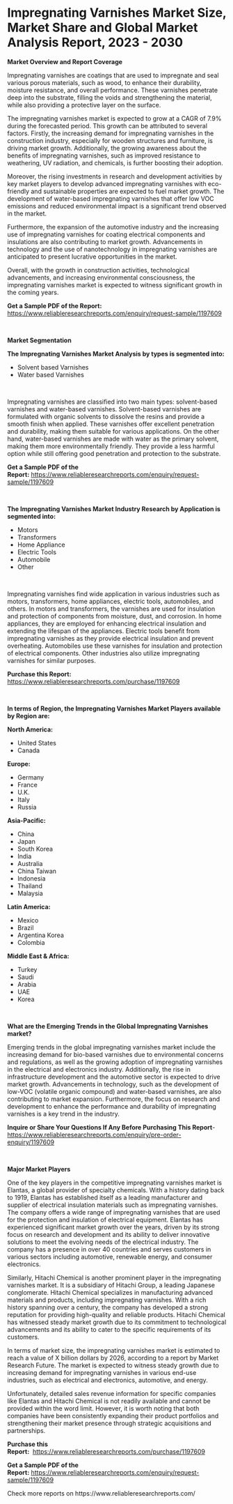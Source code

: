 <p><h1>Impregnating Varnishes Market Size, Market Share and Global Market Analysis Report, 2023 - 2030</h1></p><p><strong>Market Overview and Report Coverage</strong></p>
<p><p>Impregnating varnishes are coatings that are used to impregnate and seal various porous materials, such as wood, to enhance their durability, moisture resistance, and overall performance. These varnishes penetrate deep into the substrate, filling the voids and strengthening the material, while also providing a protective layer on the surface.</p><p>The impregnating varnishes market is expected to grow at a CAGR of 7.9% during the forecasted period. This growth can be attributed to several factors. Firstly, the increasing demand for impregnating varnishes in the construction industry, especially for wooden structures and furniture, is driving market growth. Additionally, the growing awareness about the benefits of impregnating varnishes, such as improved resistance to weathering, UV radiation, and chemicals, is further boosting their adoption.</p><p>Moreover, the rising investments in research and development activities by key market players to develop advanced impregnating varnishes with eco-friendly and sustainable properties are expected to fuel market growth. The development of water-based impregnating varnishes that offer low VOC emissions and reduced environmental impact is a significant trend observed in the market.</p><p>Furthermore, the expansion of the automotive industry and the increasing use of impregnating varnishes for coating electrical components and insulations are also contributing to market growth. Advancements in technology and the use of nanotechnology in impregnating varnishes are anticipated to present lucrative opportunities in the market.</p><p>Overall, with the growth in construction activities, technological advancements, and increasing environmental consciousness, the impregnating varnishes market is expected to witness significant growth in the coming years.</p></p>
<p><strong>Get a Sample PDF of the Report:</strong> <a href="https://www.reliableresearchreports.com/enquiry/request-sample/1197609">https://www.reliableresearchreports.com/enquiry/request-sample/1197609</a></p>
<p>&nbsp;</p>
<p><strong>Market Segmentation</strong></p>
<p><strong>The Impregnating Varnishes Market Analysis by types is segmented into:</strong></p>
<p><ul><li>Solvent based Varnishes</li><li>Water based Varnishes</li></ul></p>
<p>&nbsp;</p>
<p><p>Impregnating varnishes are classified into two main types: solvent-based varnishes and water-based varnishes. Solvent-based varnishes are formulated with organic solvents to dissolve the resins and provide a smooth finish when applied. These varnishes offer excellent penetration and durability, making them suitable for various applications. On the other hand, water-based varnishes are made with water as the primary solvent, making them more environmentally friendly. They provide a less harmful option while still offering good penetration and protection to the substrate.</p></p>
<p><strong>Get a Sample PDF of the Report:</strong>&nbsp;<a href="https://www.reliableresearchreports.com/enquiry/request-sample/1197609">https://www.reliableresearchreports.com/enquiry/request-sample/1197609</a></p>
<p>&nbsp;</p>
<p><strong>The Impregnating Varnishes Market Industry Research by Application is segmented into:</strong></p>
<p><ul><li>Motors</li><li>Transformers</li><li>Home Appliance</li><li>Electric Tools</li><li>Automobile</li><li>Other</li></ul></p>
<p>&nbsp;</p>
<p><p>Impregnating varnishes find wide application in various industries such as motors, transformers, home appliances, electric tools, automobiles, and others. In motors and transformers, the varnishes are used for insulation and protection of components from moisture, dust, and corrosion. In home appliances, they are employed for enhancing electrical insulation and extending the lifespan of the appliances. Electric tools benefit from impregnating varnishes as they provide electrical insulation and prevent overheating. Automobiles use these varnishes for insulation and protection of electrical components. Other industries also utilize impregnating varnishes for similar purposes.</p></p>
<p><strong>Purchase this Report:</strong>&nbsp; <a href="https://www.reliableresearchreports.com/purchase/1197609">https://www.reliableresearchreports.com/purchase/1197609</a></p>
<p>&nbsp;</p>
<p><strong>In terms of Region, the Impregnating Varnishes Market Players available by Region are:</strong></p>
<p>
    <p> <strong> North America: </strong>
        <ul>
            <li>United States</li>
            <li>Canada</li>
        </ul>
        </p> 
    <p> <strong> Europe: </strong>
        <ul>
            <li>Germany</li>
            <li>France</li>
            <li>U.K.</li>
            <li>Italy</li>
            <li>Russia</li>
        </ul>
        </p> 
    <p> <strong> Asia-Pacific: </strong>
        <ul>
            <li>China</li>
            <li>Japan</li>
            <li>South Korea</li>
            <li>India</li>
            <li>Australia</li>
            <li>China Taiwan</li>
            <li>Indonesia</li>
            <li>Thailand</li>
            <li>Malaysia</li>
        </ul>
        </p> 
    <p> <strong> Latin America: </strong>
        <ul>
            <li>Mexico</li>
            <li>Brazil</li>
            <li>Argentina Korea</li>
            <li>Colombia</li>
        </ul>
        </p> 
    <p> <strong> Middle East & Africa: </strong>
        <ul>
            <li>Turkey</li>
            <li>Saudi</li>
            <li>Arabia</li>
            <li>UAE</li>
            <li>Korea</li>
        </ul>
    </p>
    </p>
<p>&nbsp;</p>
<p><strong>What are the Emerging Trends in the Global Impregnating Varnishes market?</strong></p>
<p><p>Emerging trends in the global impregnating varnishes market include the increasing demand for bio-based varnishes due to environmental concerns and regulations, as well as the growing adoption of impregnating varnishes in the electrical and electronics industry. Additionally, the rise in infrastructure development and the automotive sector is expected to drive market growth. Advancements in technology, such as the development of low-VOC (volatile organic compound) and water-based varnishes, are also contributing to market expansion. Furthermore, the focus on research and development to enhance the performance and durability of impregnating varnishes is a key trend in the industry.</p></p>
<p><strong>Inquire or Share Your Questions If Any Before Purchasing This Report</strong>- <a href="https://www.reliableresearchreports.com/enquiry/pre-order-enquiry/1197609">https://www.reliableresearchreports.com/enquiry/pre-order-enquiry/1197609</a></p>
<p>&nbsp;</p>
<p><strong>Major Market Players</strong></p>
<p><p>One of the key players in the competitive impregnating varnishes market is Elantas, a global provider of specialty chemicals. With a history dating back to 1919, Elantas has established itself as a leading manufacturer and supplier of electrical insulation materials such as impregnating varnishes. The company offers a wide range of impregnating varnishes that are used for the protection and insulation of electrical equipment. Elantas has experienced significant market growth over the years, driven by its strong focus on research and development and its ability to deliver innovative solutions to meet the evolving needs of the electrical industry. The company has a presence in over 40 countries and serves customers in various sectors including automotive, renewable energy, and consumer electronics.</p><p>Similarly, Hitachi Chemical is another prominent player in the impregnating varnishes market. It is a subsidiary of Hitachi Group, a leading Japanese conglomerate. Hitachi Chemical specializes in manufacturing advanced materials and products, including impregnating varnishes. With a rich history spanning over a century, the company has developed a strong reputation for providing high-quality and reliable products. Hitachi Chemical has witnessed steady market growth due to its commitment to technological advancements and its ability to cater to the specific requirements of its customers.</p><p>In terms of market size, the impregnating varnishes market is estimated to reach a value of X billion dollars by 2026, according to a report by Market Research Future. The market is expected to witness steady growth due to increasing demand for impregnating varnishes in various end-use industries, such as electrical and electronics, automotive, and energy.</p><p>Unfortunately, detailed sales revenue information for specific companies like Elantas and Hitachi Chemical is not readily available and cannot be provided within the word limit. However, it is worth noting that both companies have been consistently expanding their product portfolios and strengthening their market presence through strategic acquisitions and partnerships.</p></p>
<p><strong>Purchase this Report:</strong>&nbsp;&nbsp;<a href="https://www.reliableresearchreports.com/purchase/1197609">https://www.reliableresearchreports.com/purchase/1197609</a></p>
<p></p>
<p><strong>Get a Sample PDF of the Report:</strong>&nbsp;<a href="https://www.reliableresearchreports.com/enquiry/request-sample/1197609">https://www.reliableresearchreports.com/enquiry/request-sample/1197609</a></p>
<p>Check more reports on https://www.reliableresearchreports.com/</p>